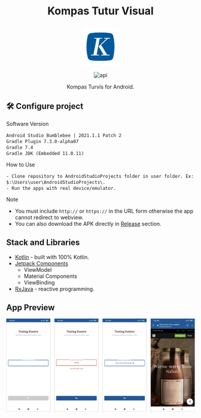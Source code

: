# <p align="center">Kompas Tutur Visual</p>

<p align="center">
  <img src="https://github.com/BayuDP666/KompasTurvisMobile/blob/main/image/kompas_logo.png" width="20%"></img>
</p>
<p align="center">
<img alt="api" src="https://img.shields.io/badge/API-21%2B-green?logo=android"/>
</p>
<p align="center">Kompas Turvis for Android.</p>

## 🛠 Configure project
Software Version
```
Android Studio Bumblebee | 2021.1.1 Patch 2
Gradle Plugin 7.3.0-alpha07
Gradle 7.4
Gradle JDK (Embedded 11.0.11)
```
How to Use
```
- Clone repository to AndroidStudioProjects folder in user folder. Ex: $:\Users\user\AndroidStudioProjects\.
- Run the apps with real device/emulator.
```
Note
* You must include ```http://``` or ```https://``` in the URL form otherwise the app cannot redirect to webview.
* You can also download the APK directly in [Release](https://github.com/BayuDP666/KompasTurvisMobile/releases) section.

## Stack and Libraries
* [Kotlin](https://https://kotlinlang.org/) - built with 100% Kotlin.
* [Jetpack Components](https://developer.android.com/jetpack/)
  - ViewModel
  - Material Components
  - ViewBinding
* [RxJava](https://github.com/ReactiveX/RxJava/) - reactive programming.

## App Preview
<img src="https://github.com/BayuDP666/KompasTurvisMobile/blob/main/image/app_preview.png"/>
